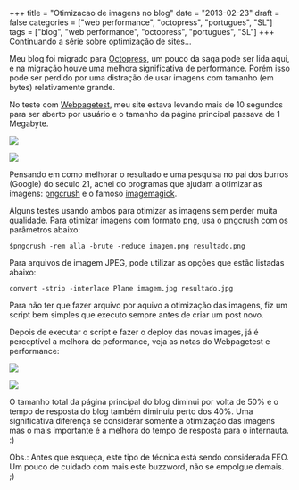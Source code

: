+++
title = "Otimizacao de imagens no blog"
date = "2013-02-23"
draft = false
categories = ["web performance", "octopress", "portugues", "SL"]
tags = ["blog", "web performance", "octopress", "portugues", "SL"]
+++
Continuando a série sobre optimização de sites…

Meu blog foi migrado para [Octopress](https://www.octopress.org), um
pouco da saga pode ser lida aqui, e na migração houve uma melhora
significativa de performance. Porém isso pode ser perdido por uma
distração de usar imagens com tamanho (em bytes) relativamente grande.

No teste com [Webpagetest](https://www.webpagetest.org), meu site estava
levando mais de 10 segundos para ser aberto por usuário e o tamanho da
página principal passava de 1 Megabyte.

![](/images/test_img_nota_old.png)

![](/images/test_img_tempo.old.png)

Pensando em como melhorar o resultado e uma pesquisa no pai dos burros
(Google) do século 21, achei do programas que ajudam a otimizar as
imagens: [pngcrush](https://pmt.sourceforge.net/pngcrush/) e o famoso
[imagemagick](https://www.imagemagick.org/).

Alguns testes usando ambos para otimizar as imagens sem perder muita
qualidade. Para otimizar imagens com formato png, usa o pngcrush com os
parâmetros abaixo:

    $pngcrush -rem alla -brute -reduce imagem.png resultado.png

Para arquivos de imagem JPEG, pode utilizar as opções que estão listadas
abaixo:

    convert -strip -interlace Plane imagem.jpg resultado.jpg

Para não ter que fazer arquivo por aquivo a otimização das imagens, fiz
um script bem simples que executo sempre antes de criar um post novo.

Depois de executar o script e fazer o deploy das novas images, já é
perceptível a melhora de peformance, veja as notas do Webpagetest e
performance:

![](/images/test_img_nota_new.png)

![](/images/test_img_tempo_new.png)

O tamanho total da página principal do blog diminui por volta de 50% e o
tempo de resposta do blog também diminuiu perto dos 40%. Uma
significativa diferença se considerar somente a otimização das imagens
mas o mais importante é a melhora do tempo de resposta para o
internauta. :)

Obs.: Antes que esqueça, este tipo de técnica está sendo considerada
FEO. Um pouco de cuidado com mais este buzzword, não se empolgue demais.
;)
